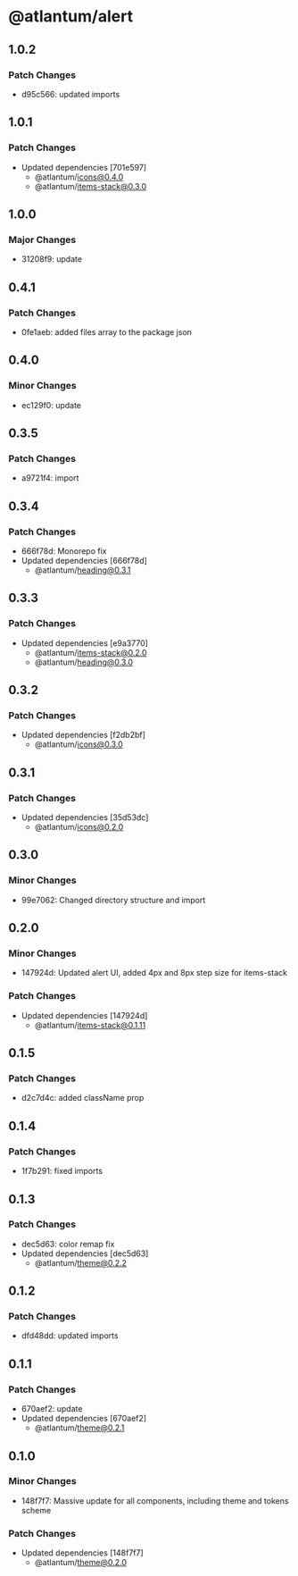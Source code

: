 # @atlantum/alert

## 1.0.2

### Patch Changes

-   d95c566: updated imports

## 1.0.1

### Patch Changes

-   Updated dependencies [701e597]
    -   @atlantum/icons@0.4.0
    -   @atlantum/items-stack@0.3.0

## 1.0.0

### Major Changes

-   31208f9: update

## 0.4.1

### Patch Changes

-   0fe1aeb: added files array to the package json

## 0.4.0

### Minor Changes

-   ec129f0: update

## 0.3.5

### Patch Changes

-   a9721f4: import

## 0.3.4

### Patch Changes

-   666f78d: Monorepo fix
-   Updated dependencies [666f78d]
    -   @atlantum/heading@0.3.1

## 0.3.3

### Patch Changes

-   Updated dependencies [e9a3770]
    -   @atlantum/items-stack@0.2.0
    -   @atlantum/heading@0.3.0

## 0.3.2

### Patch Changes

-   Updated dependencies [f2db2bf]
    -   @atlantum/icons@0.3.0

## 0.3.1

### Patch Changes

-   Updated dependencies [35d53dc]
    -   @atlantum/icons@0.2.0

## 0.3.0

### Minor Changes

-   99e7062: Changed directory structure and import

## 0.2.0

### Minor Changes

-   147924d: Updated alert UI, added 4px and 8px step size for items-stack

### Patch Changes

-   Updated dependencies [147924d]
    -   @atlantum/items-stack@0.1.11

## 0.1.5

### Patch Changes

-   d2c7d4c: added className prop

## 0.1.4

### Patch Changes

-   1f7b291: fixed imports

## 0.1.3

### Patch Changes

-   dec5d63: color remap fix
-   Updated dependencies [dec5d63]
    -   @atlantum/theme@0.2.2

## 0.1.2

### Patch Changes

-   dfd48dd: updated imports

## 0.1.1

### Patch Changes

-   670aef2: update
-   Updated dependencies [670aef2]
    -   @atlantum/theme@0.2.1

## 0.1.0

### Minor Changes

-   148f7f7: Massive update for all components, including theme and tokens scheme

### Patch Changes

-   Updated dependencies [148f7f7]
    -   @atlantum/theme@0.2.0
